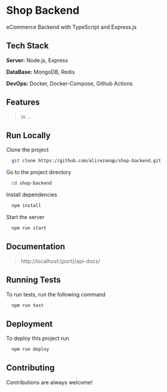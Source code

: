 
# Shop Backend

eCommerce Backend with TypeScript and Express.js


## Tech Stack

**Server:** Node.js, Express

**DataBase:** MongoDB, Redis

**DevOps:** Docker, Docker-Compose, Github Actions


## Features
> in ...


## Run Locally

Clone the project

```bash
  git clone https://github.com/alirezanqp/shop-backend.git
```

Go to the project directory

```bash
  cd shop-backend
```

Install dependencies

```bash
  npm install
```

Start the server

```bash
  npm run start
```


## Documentation
> http://localhost:{port}/api-docs/
  
## Running Tests

To run tests, run the following command

```bash
  npm run test
```


## Deployment

To deploy this project run

```bash
  npm run deploy
```


## Contributing

Contributions are always welcome!

